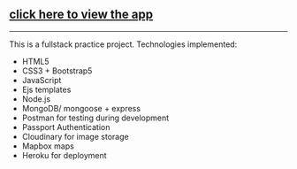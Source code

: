 ## [click here to view the app](https://quiet-brushlands-61232.herokuapp.com/)
___
This is a fullstack practice project. Technologies implemented:
* HTML5
* CSS3 + Bootstrap5
* JavaScript
* Ejs templates
* Node.js 
* MongoDB/ mongoose + express
* Postman for testing during development
* Passport Authentication
* Cloudinary for image storage
* Mapbox maps
* Heroku for deployment 

